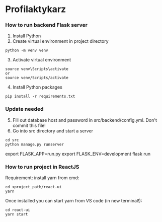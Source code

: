 # Profilaktykarz

### How to run backend Flask server
1. Install Python
2. Create virtual environment in project directory
```
python -m venv venv
```
3. Activate virtual environment
```
source venv\Scripts\activate
or
source venv/Scripts/activate
```
4. Install Python packages
```
pip install -r requirements.txt
```
### Update needed
5. Fill out database host and password in src/backend/config.yml. Don't commit this file! 
6. Go into src directory and start a server
```
cd src
python manage.py runserver
```

export FLASK_APP=run.py
export FLASK_ENV=development
flask run


### How to run project in ReactJS

Requirement: install yarn from cmd:
```
cd <project_path/react-ui
yarn
```

Once installed you can start yarn from VS code (in new terminal!):
```
cd react-ui
yarn start 
```